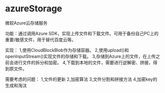 # azureStorage
微软Azure云存储服务

功能：通过调用Azure SDK，实现上传文件和下载文件。可用于备份自己PC上的重要/敏感文件，用于替代百度云等。

实现：
    1,使用CloudBlockBlob作为存储容器。
    2,使用upload()和openInputStream()实现文件的存储和下载。
    3,存储到Azure上的文件，在上传之前会进行文件的拆分和加密。
    4,下载到本地的文件，需要进行逆解密、拼接，得到原文件。    

需要考虑的问题：
    1,文件的更新
    2,加密算法
    3,文件分割和拼接方法
    4,加密key的生成和淘汰
